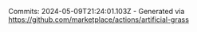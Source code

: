 Commits: 2024-05-09T21:24:01.103Z - Generated via https://github.com/marketplace/actions/artificial-grass
<br>
